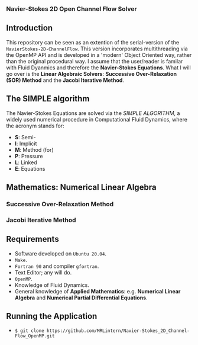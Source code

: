 ### Navier-Stokes 2D Open Channel Flow Solver

## Introduction
This repository can be seen as an extention of the serial-version of the `NavierStokes-2D-ChannelFlow`.
This version incorporates multithreading via the OpenMP API and is developed in a 'modern' Object Oriented way, rather than the original procedural way.
I assume that the user/reader is familar with Fluid Dyanmics and therefore the **Navier-Stokes Equations**.
What I will go over is the **Linear Algebraic Solvers**: **Successive Over-Relaxation (SOR) Method** and the **Jacobi Iterative Method**.

## The SIMPLE algorithm

The Navier-Stokes Equations are solved via the *SIMPLE ALGORITHM*, a widely used numerical procedure in Computational Fluid Dynamics, where the acronym stands for:

* **S**: Semi-
* **I**: Implicit
* **M**: Method (for)
* **P**: Pressure
* **L**: Linked
* **E**: Equations

## Mathematics: Numerical Linear Algebra

### Successive Over-Relaxation Method

### Jacobi Iterative Method

## Requirements

* Software developed on `Ubuntu 20.04`.
* `Make`.
* `Fortran 90` and compiler `gfortran`.
* Text Editor; any will do.
* `OpenMP`.
* Knowledge of Fluid Dynamics.
* General knowledge of **Applied Mathematics**: e.g. **Numerical Linear Algebra** and **Numerical Partial Differential Equations**.

## Running the Application

* `$ git clone https://github.com/MRLintern/Navier-Stokes_2D_Channel-Flow_OpenMP.git`
